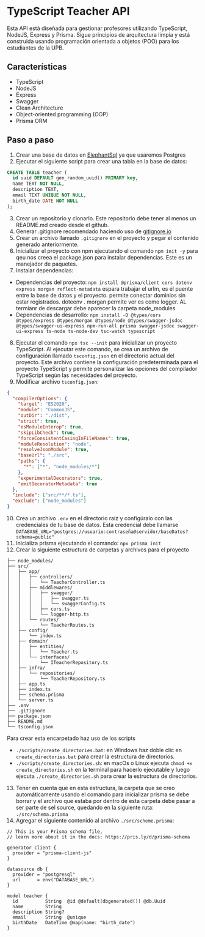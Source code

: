 # TypeScript Teacher API

Esta API está diseñada para gestionar profesores utilizando TypeScript, NodeJS, Express y Prisma. Sigue principios de arquitectura limpia y está construida usando programación orientada a objetos (POO) para los estudiantes de la UPB.

## Características

- TypeScript
- NodeJS
- Express
- Swagger
- Clean Architecture
- Object-oriented programming (OOP)
- Prisma ORM

## Paso a paso

1. Crear una base de datos en [ElephantSql](https://www.elephantsql.com/) ya que usaremos Postgres
2. Ejecutar el siguiente script para crear una tabla en la base de datos:
```sql
CREATE TABLE teacher (
  id uuid DEFAULT gen_random_uuid() PRIMARY key,
  name TEXT NOT NULL,
  description TEXT,
  email TEXT UNIQUE NOT NULL,
  birth_date DATE NOT NULL
);
```
3. Crear un repositorio y clonarlo. Este repositorio debe tener al menos un README.md creado desde el github.
4. Generar .gitignore recomendado haciendo uso de [gitignore.io](https://www.toptal.com/developers/gitignore/api/windows,linux,macos,node)
5. Crear un archivo llamado `.gitignore` en el proyecto y pegar el contenido generado anteriormente.
6. Inicializar el proyecto con npm ejecutando el comando `npm init -y` para qeu nos creea el package.json para instalar dependencias. Este es un manejador de paquetes.
7. Instalar dependencias:
 - Dependencias del proyecto: `npm install @prisma/client cors dotenv express morgan reflect-metadata` espara trabajar el urlm, es el puente entre la base de datos y el proyecto. permite conectar dominios sin estar registrados. doteenv . morgan permite ver es como logger. AL termianr de descargar debe aparecer la carpeta node_modules
 - Dependencias de desarrollo: `npm install -D @types/cors @types/express @types/morgan @types/node @types/swagger-jsdoc @types/swagger-ui-express npm-run-all prisma swagger-jsdoc swagger-ui-express ts-node ts-node-dev tsc-watch typescript` 
8. Ejecutar el comando `npx tsc --init` para inicializar un proyecto TypeScript. Al ejecutar este comando, se crea un archivo de configuración llamado `tsconfig.json` en el directorio actual del proyecto. Este archivo contiene la configuración predeterminada para el proyecto TypeScript y permite personalizar las opciones del compilador TypeScript según las necesidades del proyecto.
9. Modificar archivo `tsconfig.json`:
```json
{
  "compilerOptions": {
    "target": "ES2020",
    "module": "CommonJS",
    "outDir": "./dist",
    "strict": true,
    "esModuleInterop": true,
    "skipLibCheck": true,
    "forceConsistentCasingInFileNames": true,
    "moduleResolution": "node",
    "resolveJsonModule": true,
    "baseUrl": "./src",
    "paths": {
      "*": ["*", "node_modules/*"]
    },
    "experimentalDecorators": true,
    "emitDecoratorMetadata": true
  },
  "include": ["src/**/*.ts"],
  "exclude": ["node_modules"]
}
```
10. Crea un archivo `.env` en el directorio raíz y configúralo con las credenciales de tu base de datos. Esta credencial debe llamarse `DATABASE_URL="postgres://usuario:contraseña@servidor/baseDatos?schema=public"`
11. Inicializa prisma ejecutando el comando: `npx prisma init`
12. Crear la siguiente estructura de carpetas y archivos para el proyecto
```
├── node_modules/
├── src/
│   ├── app/
│   │   ├── controllers/
│   │   │   └── TeacherController.ts
│   │   ├── middlewares/
│   │   │   ├── swagger/
│   │   │   │   ├── swagger.ts
│   │   │   │   └── swaggerConfig.ts
│   │   │   ├── cors.ts
│   │   │   └── logger-http.ts
│   │   └── routes/
│   │       └── TeacherRoutes.ts
│   ├── config/
│   │   └── index.ts
│   ├── domain/
│   │   ├── entities/
│   │   │   └── Teacher.ts
│   │   └── interfaces/
│   │       └── ITeacherRepository.ts
│   ├── infra/
│   │   └── repositories/
│   │       └── TeacherRepository.ts
│   ├── app.ts
│   ├── index.ts
│   ├── schema.prisma
│   └── server.ts
├── .env
├── .gitignore
├── package.json
├── README.md
└── tsconfig.json
```
Para crear esta encarpetado haz uso de los scripts
- `./scripts/create_directories.bat`: en Windows haz doble clic en `create_directories.bat` para crear la estructura de directorios.
- `./scripts/create_directories.sh`: en macOs o Linux ejecuta `chmod +x create_directories.sh` en la terminal para hacerlo ejecutable y luego ejecuta `./create_directories.sh` para crear la estructura de directorios.

13. Tener en cuenta que en esta estructura, la carpeta que se creo automáticamente usando el comando para inicializar prisma se debe borrar y el archivo que estaba por dentro de esta carpeta debe pasar a ser parte de sel source, quedando en la siguiente ruta: `./src/schema.prisma`
14. Agregar el siguiente contenido al archivo `./src/scheme.prisma`:
```
// This is your Prisma schema file,
// learn more about it in the docs: https://pris.ly/d/prisma-schema

generator client {
  provider = "prisma-client-js"
}

datasource db {
  provider = "postgresql"
  url      = env("DATABASE_URL")
}

model teacher {
  id          String  @id @default(dbgenerated()) @db.Uuid
  name        String
  description String?
  email       String  @unique
  birthDate   DateTime @map(name: "birth_date")
}
```